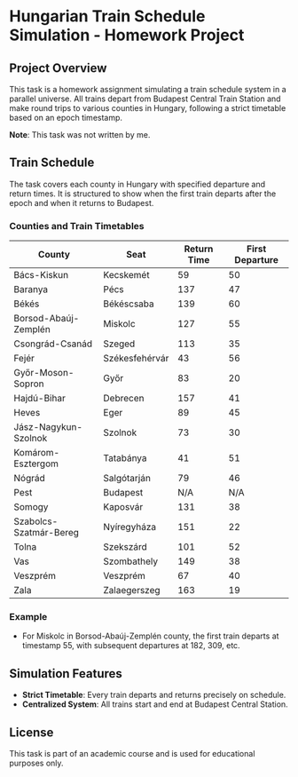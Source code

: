 # Hungarian Train Schedule Simulation - Homework Project

## Project Overview
This task is a homework assignment simulating a train schedule system in a parallel universe. All trains depart from Budapest Central Train Station and make round trips to various counties in Hungary, following a strict timetable based on an epoch timestamp.

**Note**: This task was not written by me.

## Train Schedule
The task covers each county in Hungary with specified departure and return times. It is structured to show when the first train departs after the epoch and when it returns to Budapest.

### Counties and Train Timetables

| County | Seat | Return Time | First Departure |
|--------|------|-------------|-----------------|
| Bács-Kiskun | Kecskemét | 59 | 50 |
| Baranya | Pécs | 137 | 47 |
| Békés | Békéscsaba | 139 | 60 |
| Borsod-Abaúj-Zemplén | Miskolc | 127 | 55 |
| Csongrád-Csanád | Szeged | 113 | 35 |
| Fejér | Székesfehérvár | 43 | 56 |
| Győr-Moson-Sopron | Győr | 83 | 20 |
| Hajdú-Bihar | Debrecen | 157 | 41 |
| Heves | Eger | 89 | 45 |
| Jász-Nagykun-Szolnok | Szolnok | 73 | 30 |
| Komárom-Esztergom | Tatabánya | 41 | 51 |
| Nógrád | Salgótarján | 79 | 46 |
| Pest | Budapest | N/A | N/A |
| Somogy | Kaposvár | 131 | 38 |
| Szabolcs-Szatmár-Bereg | Nyíregyháza | 151 | 22 |
| Tolna | Szekszárd | 101 | 52 |
| Vas | Szombathely | 149 | 38 |
| Veszprém | Veszprém | 67 | 40 |
| Zala | Zalaegerszeg | 163 | 19 |

### Example
- For Miskolc in Borsod-Abaúj-Zemplén county, the first train departs at timestamp 55, with subsequent departures at 182, 309, etc.

## Simulation Features
- **Strict Timetable**: Every train departs and returns precisely on schedule.
- **Centralized System**: All trains start and end at Budapest Central Station.

## License
This task is part of an academic course and is used for educational purposes only.
